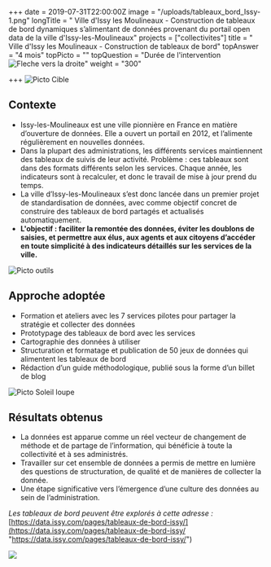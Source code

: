 +++
date = 2019-07-31T22:00:00Z
image = "/uploads/tableaux_bord_Issy-1.png"
longTitle = " Ville d'Issy les Moulineaux - Construction de tableaux de bord dynamiques s’alimentant de données provenant du portail open data de la ville d'Issy-les-Moulineaux"
projects = ["collectivites"]
title = " Ville d'Issy les Moulineaux - Construction de tableaux de bord"
topAnswer = "4 mois"
topPicto = ""
topQuestion = "Durée de l'intervention ![Fleche vers la droite](/images/white-dotted-arrow.svg)"
weight = "300"

+++
![Picto Cible](/images/target.svg)

## Contexte

* Issy-les-Moulineaux est une ville pionnière en France en matière d’ouverture de données. Elle a ouvert un portail en 2012, et l’alimente régulièrement en nouvelles données.
* Dans la plupart des administrations, les différents services maintiennent des tableaux de suivis de leur activité. Problème : ces tableaux sont dans des formats différents selon les services. Chaque année, les indicateurs sont à recalculer, et donc le travail de mise à jour prend du temps.
* La ville d’Issy-les-Moulineaux s’est donc lancée dans un premier projet de standardisation de données, avec comme objectif concret de construire des tableaux de bord partagés et actualisés automatiquement.
* **L'objectif : faciliter la remontée des données, éviter les doublons de saisies, et permettre aux élus, aux agents et aux citoyens d’accéder en toute simplicité à des indicateurs détaillés sur les services de la ville.**

![Picto outils](/images/tools.svg)

## Approche adoptée

* Formation et ateliers avec les 7 services pilotes pour partager la stratégie et collecter des données
* Prototypage des tableaux de bord avec les services
* Cartographie des données à utiliser
* Structuration et formatage et publication de 50 jeux de données qui alimentent les tableaux de bord
* Rédaction d’un guide méthodologique, publié sous la forme d’un billet de blog

![Picto Soleil loupe](/images/search-sun.svg)

## Résultats obtenus

* La données est apparue comme un réel vecteur de changement de méthode et de partage de l’information, qui bénéficie à toute la collectivité et à ses administrés.
* Travailler sur cet ensemble de données a permis de mettre en lumière des questions de structuration, de qualité et de manières de collecter la donnée.
* Une étape significative vers l’émergence d’une culture des données au sein de l’administration.

_Les tableaux de bord peuvent être explorés à cette adresse :_ [https://data.issy.com/pages/tableaux-de-bord-issy/](https://data.issy.com/pages/tableaux-de-bord-issy/ "https://data.issy.com/pages/tableaux-de-bord-issy/")

![](/uploads/issy_tableaudebord.png)